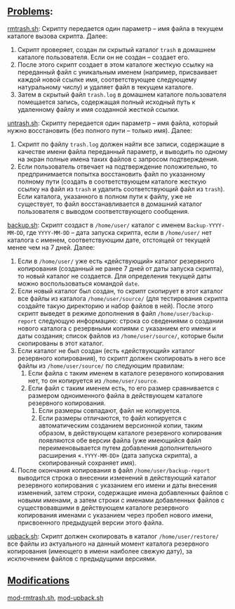 ## [Problems](problems.pdf):
[rmtrash.sh](rmtrash.sh): Скрипту передается один параметр – имя файла в текущем каталоге вызова скрипта. Далее:
1. Скрипт проверяет, создан ли скрытый каталог `trash` в домашнем каталоге пользователя. Если он не создан – создает его.
2. После этого скрипт создает в этом каталоге жесткую ссылку на переданный файл с уникальным
именем (например, присваивает каждой новой ссылке имя, соответствующее следующему
натуральному числу) и удаляет файл в текущем каталоге.
3. Затем в скрытый файл `trash.log` в домашнем каталоге пользователя помещается запись,
содержащая полный исходный путь к удаленному файлу и имя созданной жесткой ссылки.

[untrash.sh](untrash.sh): Скрипту передается один параметр – имя файла, который нужно восстановить (без полного пути – только имя). Далее:
1. Скрипт по файлу `trash.log` должен найти все записи, содержащие в качестве имени файла переданный параметр, и выводить по одному на экран полные имена таких файлов с запросом подтверждения.
2. Если пользователь отвечает на подтверждение положительно, то предпринимается попытка
восстановить файл по указанному полному пути (создать в соответствующем каталоге жесткую
ссылку на файл из `trash` и удалить соответствующий файл из `trash`). Если каталога, указанного в полном пути к файлу, уже не существует, то файл восстанавливается в домашний каталог пользователя с выводом соответствующего сообщения.

[backup.sh](backup.sh): Скрипт создаст в `/home/user/` каталог с именем `Backup-YYYY-MM-DD`, где `YYYY-MM-DD` – дата запуска скрипта, если в `/home/user/` нет каталога с именем, соответствующим дате, отстоящей от текущей менее чем на 7 дней. Далее:
1. Если в `/home/user/` уже есть «действующий» каталог резервного копирования (созданный не ранее 7 дней от даты запуска скрипта), то новый каталог не создается. Для определения текущей даты можно воспользоваться командой `date`.
2. Если новый каталог был создан, то скрипт скопирует в этот каталог все файлы из каталога `/home/user/source/` (для тестирования скрипта создайте такую директорию и набор файлов в ней). После этого скрипт выведет в режиме дополнения в файл `/home/user/backup-report` следующую информацию: строка со сведениями о создании нового каталога с резервными копиями с указанием его имени и даты создания; список файлов из `/home/user/source/`, которые были скопированы в этот каталог.
3. Если каталог не был создан (есть «действующий» каталог резервного копирования), то скрипт должен скопировать в него все файлы из `/home/user/source/` по следующим правилам: 
	1. Eсли файла с таким именем в каталоге резервного копирования нет, то он копируется из `/home/user/source`. 
	2. Если файл с таким именем есть, то его размер сравнивается с размером одноименного файла в действующем каталоге резервного копирования. 
		1. Если размеры совпадают, файл не копируется. 
		2. Если размеры отличаются, то файл копируется c автоматическим созданием версионной копии, таким образом, в действующем каталоге резервного копирования появляются
обе версии файла (уже имеющийся файл переименовывается путем добавления дополнительного
расширения «`.YYYY-MM-DD`» (дата запуска скрипта), а скопированный сохраняет имя). 
4. После окончания копирования в файл `/home/user/backup-report` выводится строка о внесении
изменений в действующий каталог резервного копирования с указанием его имени и даты
внесения изменений, затем строки, содержащие имена добавленных файлов с новыми именами, а
затем строки с именами добавленных файлов с существовавшими в действующем каталоге
резервного копирования именами с указанием через пробел нового имени, присвоенного
предыдущей версии этого файла.

[upback.sh](upback.sh): Скрипт должен скопировать в каталог `/home/user/restore/` все файлы из актуального на данный момент каталога резервного копирования (имеющего в имени наиболее свежую дату), за исключением файлов с предыдущими версиями.

## [Modifications](/lab5/mods/)
[mod-rmtrash.sh](/lab5/mods/mod-rmtrash.sh), [mod-upback.sh](/lab5/mods/mod-upback.sh) 
